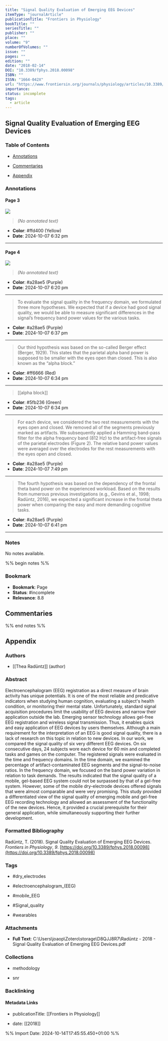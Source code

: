 ```yaml
---
title: "Signal Quality Evaluation of Emerging EEG Devices"
itemType: "journalArticle"
publicationTitle: "Frontiers in Physiology"
bookTitle: ""
seriesTitle: ""
publisher: ""
place: ""
volume: "9"
numberOfVolumes: ""
issue: ""
pages: ""
edition: ""
date: "2018-02-14"
DOI: "10.3389/fphys.2018.00098"
ISBN: ""
ISSN: "1664-042X"
url: "https://www.frontiersin.org/journals/physiology/articles/10.3389/fphys.2018.00098/full"
importance: 
status: incomplete
tags:
  - article
---
```


## Signal Quality Evaluation of Emerging EEG Devices

### Table of Contents

- [Annotations](#annotations)

+ [Commentaries](#commentaries)

- [Appendix](#appendix)

### Annotations




#### Page 3




![](<0 - Supplementary/images/raduntzSignalQualityEvaluation2018.md/image-3-x36-y231.png>)



> *(No annotated text)*




- **Color**: #ffd400 (Yellow)
- **Date**: 2024-10-07 6:32 pm

---



#### Page 4




![](<0 - Supplementary/images/raduntzSignalQualityEvaluation2018.md/image-4-x16-y147.png>)



> *(No annotated text)*




- **Color**: #a28ae5 (Purple)
- **Date**: 2024-10-07 6:20 pm

---







> To evaluate the signal quality in the frequency domain, we formulated three more hypotheses. We expected that if a device had good signal quality, we would be able to measure significant differences in the signal’s frequency band power values for the various tasks.





- **Color**: #a28ae5 (Purple)
- **Date**: 2024-10-07 6:37 pm

---







> Our third hypothesis was based on the so-called Berger effect (Berger, 1929). This states that the parietal alpha band power is supposed to be smaller with the eyes open than closed. This is also known as the “alpha block.”





- **Color**: #ff6666 (Red)
- **Date**: 2024-10-07 6:34 pm

---








> [[alpha block]]





- **Color**: #5fb236 (Green)
- **Date**: 2024-10-07 6:34 pm

---







> For each device, we considered the two rest measurements with the eyes open and closed. We removed all of the segments previously marked as artifacts. We subsequently applied a Hamming band-pass filter for the alpha frequency band (812 Hz) to the artifact-free signals of the parietal electrodes (Figure 2). The relative band power values were averaged over the electrodes for the rest measurements with the eyes open and closed.





- **Color**: #a28ae5 (Purple)
- **Date**: 2024-10-07 7:49 pm

---







> The fourth hypothesis was based on the dependency of the frontal theta band power on the experienced workload. Based on the results from numerous previous investigations (e.g., Gevins et al., 1998; Radüntz, 2016), we expected a significant increase in the frontal theta power when comparing the easy and more demanding cognitive tasks.





- **Color**: #a28ae5 (Purple)
- **Date**: 2024-10-07 6:41 pm

---





### Notes


No notes available.


%% begin notes %%

### Bookmark

- **Bookmark**: Page <!-- Specify the page number or section -->
- **Status**: #incomplete
- **Relevance**: 8.8
## Commentaries



%% end notes %%

## Appendix

### Authors


- [[Thea Radüntz]] (author)



### Abstract

<p>Electroencephalogram (EEG) registration as a direct measure of brain activity has unique potentials. It is one of the most reliable and predicative indicators when studying human cognition, evaluating a subject's health condition, or monitoring their mental state. Unfortunately, standard signal acquisition procedures limit the usability of EEG devices and narrow their application outside the lab. Emerging sensor technology allows gel-free EEG registration and wireless signal transmission. Thus, it enables quick and easy application of EEG devices by users themselves. Although a main requirement for the interpretation of an EEG is good signal quality, there is a lack of research on this topic in relation to new devices. In our work, we compared the signal quality of six very different EEG devices. On six consecutive days, 24 subjects wore each device for 60 min and completed tasks and games on the computer. The registered signals were evaluated in the time and frequency domains. In the time domain, we examined the percentage of artifact-contaminated EEG segments and the signal-to-noise ratios. In the frequency domain, we focused on the band power variation in relation to task demands. The results indicated that the signal quality of a mobile, gel-based EEG system could not be surpassed by that of a gel-free system. However, some of the mobile dry-electrode devices offered signals that were almost comparable and were very promising. This study provided a differentiated view of the signal quality of emerging mobile and gel-free EEG recording technology and allowed an assessment of the functionality of the new devices. Hence, it provided a crucial prerequisite for their general application, while simultaneously supporting their further development.</p>


### Formatted Bibliography

Radüntz, T. (2018). Signal Quality Evaluation of Emerging EEG Devices. _Frontiers in Physiology_, _9_. [https://doi.org/10.3389/fphys.2018.00098](https://doi.org/10.3389/fphys.2018.00098)


### Tags


- #dry_electrodes

- #electroencephalogram_(EEG)

- #mobile_EEG

- #Signal_quality

- #wearables




### Attachments


- **Full Text**: C:\Users\joaop\Zotero\storage\D8QJJ8R7\Radüntz - 2018 - Signal Quality Evaluation of Emerging EEG Devices.pdf




### Collections


- methodology

- snr





### Backlinking


#### Metadata Links


- publicationTitle: [[Frontiers in Physiology]]




- date: [[2018]]






%% Import Date: 2024-10-14T17:45:55.450+01:00 %%
